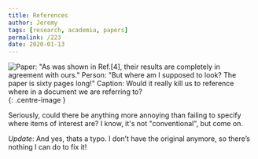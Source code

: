 ```yaml
---
title: References
author: Jeremy
tags: [research, academia, papers]
permalink: /223
date: 2020-01-13
---
```


![Paper: "As was shown in Ref.[4], their results are completely in agreement with ours." Person: "But where am I supposed to look? The paper is sixty pages long!" Caption: Would it really kill us to reference where in a document we are referring to?](https://res.cloudinary.com/dh3hm8pb7/image/upload/c_scale,q_auto:best,w_615/v1535842782/Handwaving/Published/References.png){: .centre-image }

Seriously, could there be anything more annoying than failing to specify where items of interest are? I know, it's not "conventional", but come on.

*Update*: And yes, thats a typo. I don’t have the original anymore, so there’s nothing I can do to fix it!